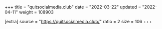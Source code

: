 +++
title = "quitsocialmedia.club"
date = "2022-03-22"
updated = "2022-04-11"
weight = 108903

[extra]
source = "https://quitsocialmedia.club/"
ratio = 2
size = 106
+++
